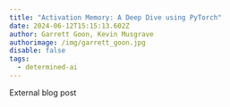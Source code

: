 ```yaml
---
title: "Activation Memory: A Deep Dive using PyTorch"
date: 2024-06-12T15:15:13.602Z
author: Garrett Goon, Kevin Musgrave
authorimage: /img/garrett_goon.jpg
disable: false
tags:
  - determined-ai
---
```

External blog post